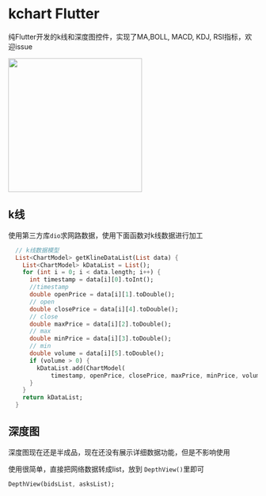 # kchart Flutter

 纯Flutter开发的k线和深度图控件，实现了MA,BOLL, MACD, KDJ, RSI指标，欢迎issue

<img src="https://github.com/zzzmyfox/kline_flutter/blob/master/example.png" width="270" hegiht="400" align=center />

## k线

使用第三方库`dio`求网路数据，使用下面函数对k线数据进行加工
```dart 
  // k线数据模型
  List<ChartModel> getKlineDataList(List data) {
    List<ChartModel> kDataList = List();
    for (int i = 0; i < data.length; i++) {
      int timestamp = data[i][0].toInt();
      //timestamp
      double openPrice = data[i][1].toDouble();
      // open
      double closePrice = data[i][4].toDouble();
      // close
      double maxPrice = data[i][2].toDouble();
      // max
      double minPrice = data[i][3].toDouble();
      // min
      double volume = data[i][5].toDouble();
      if (volume > 0) {
        kDataList.add(ChartModel(
            timestamp, openPrice, closePrice, maxPrice, minPrice, volume));
      }
    }
    return kDataList;
  }
```


## 深度图

深度图现在还是半成品，现在还没有展示详细数据功能，但是不影响使用

使用很简单，直接把网络数据转成list，放到 `DepthView()`里即可

```dart 
DepthView(bidsList, asksList);
```






